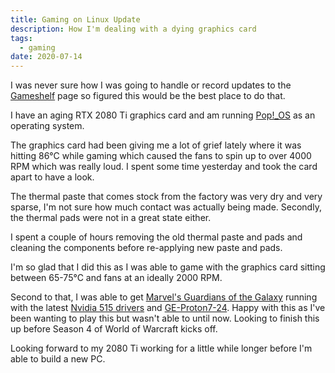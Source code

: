 ```yaml
---
title: Gaming on Linux Update
description: How I'm dealing with a dying graphics card
tags:
  - gaming
date: 2020-07-14
---
```


I was never sure how I was going to handle or record updates to the [Gameshelf](/gameshelf/) page so figured this would be the best place to do that.

I have an aging RTX 2080 Ti graphics card and am running [Pop!_OS](/posts/pop!_os-setup-guide/) as an operating system. 

The graphics card had been giving me a lot of grief lately where it was hitting 86°C while gaming which caused the fans to spin up to over 4000 RPM which was really loud. I spent some time yesterday and took the card apart to have a look.

The thermal paste that comes stock from the factory was very dry and very sparse, I'm not sure how much contact was actually being made. Secondly, the thermal pads were not in a great state either. 

I spent a couple of hours removing the old thermal paste and pads and cleaning the components before re-applying new paste and pads. 

I'm so glad that I did this as I was able to game with the graphics card sitting between 65-75°C and fans at an ideally 2000 RPM.

Second to that, I was able to get [Marvel's Guardians of the Galaxy](https://www.protondb.com/app/1088850) running with the latest [Nvidia 515 drivers](https://github.com/pop-os/nvidia-graphics-drivers) and [GE-Proton7-24](https://github.com/GloriousEggroll/proton-ge-custom/releases). Happy with this as I've been wanting to play this but wasn't able to until now. Looking to finish this up before Season 4 of World of Warcraft kicks off.

Looking forward to my 2080 Ti working for a little while longer before I'm able to build a new PC.